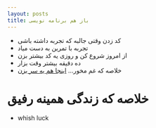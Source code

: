 ```yaml
---
layout: posts
title: باز هم برنامه نویسی
---
```




- کد زدن وقتی جالبه که تجربه داشته باشی
- تجربه با تمرین به دست میاد
- از امروز شروع کن و روزی یه کد بیشتر بزن
- ده دقیقه بیشتر وقت بزار
- خلاصه که غم مخور...
[اینجا هم یه سر بزن](https://encrypted-tbn0.gstatic.com/images?q=tbn:ANd9GcScEcn-I4EweJy1O_EoeNNooArkLM5yvGFBsA&s)

# خلاصه که زندگی همینه رفیق

* whish luck


